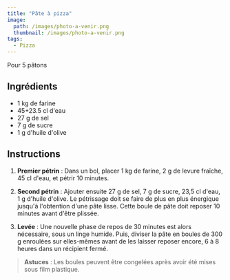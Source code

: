 ```yaml
---
title: "Pâte à pizza"
image: 
  path: /images/photo-a-venir.png
  thumbnail: /images/photo-a-venir.png
tags:
  - Pizza
---
```


Pour 5 pâtons

## Ingrédients

* 1 kg de farine
* 45+23.5 cl d'eau
* 27 g de sel
* 7 g de sucre
* 1 g d'huile d'olive
  
## Instructions

1. **Premier pétrin** : Dans un bol, placer 1 kg de farine, 2 g de levure fraîche, 45 cl d'eau, et pétrir 10 minutes. 

2. **Second pétrin** : Ajouter ensuite 27 g de sel, 7 g de sucre, 23,5 cl d'eau, 1 g d'huile d'olive. Le pétrissage doit se faire de plus en plus énergique jusqu'à l'obtention d'une pâte lisse. Cette boule de pâte doit reposer 10 minutes avant d'être plissée. 

3. **Levée** : Une nouvelle phase de repos de 30 minutes est alors nécessaire, sous un linge humide. Puis, diviser la pâte en boules de 300 g enroulées sur elles-mêmes avant de les laisser reposer encore, 6 à 8 heures dans un récipient fermé. 

> **Astuces** : Les boules peuvent être congelées après avoir été mises sous film plastique.

